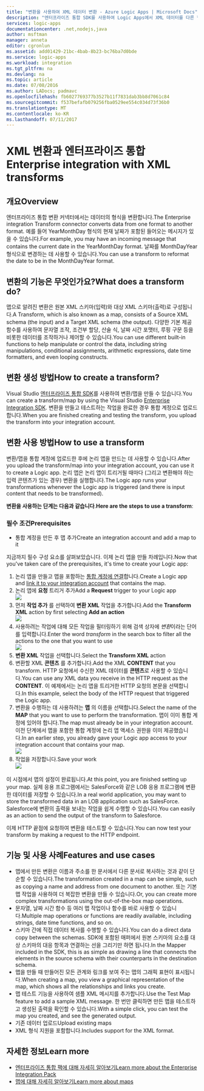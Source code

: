 ```yaml
---
title: "변환을 사용하여 XML 데이터 변환 - Azure Logic Apps | Microsoft Docs"
description: "엔터프라이즈 통합 SDK를 사용하여 Logic Apps에서 XML 데이터를 다른 형식으로 변환하기 위한 변환 또는 맵 만들기"
services: logic-apps
documentationcenter: .net,nodejs,java
author: msftman
manager: anneta
editor: cgronlun
ms.assetid: add01429-21bc-4bab-8b23-bc76ba7d0bde
ms.service: logic-apps
ms.workload: integration
ms.tgt_pltfrm: na
ms.devlang: na
ms.topic: article
ms.date: 07/08/2016
ms.author: LADocs; padmavc
ms.openlocfilehash: fb6027769377b3527b11f7831dab3bb8d7061c84
ms.sourcegitcommit: f537befafb079256fba0529ee554c034d73f36b0
ms.translationtype: MT
ms.contentlocale: ko-KR
ms.lasthandoff: 07/11/2017
---
```

# <a name="enterprise-integration-with-xml-transforms"></a><span data-ttu-id="b4f21-103">XML 변환과 엔터프라이즈 통합</span><span class="sxs-lookup"><span data-stu-id="b4f21-103">Enterprise integration with XML transforms</span></span>
## <a name="overview"></a><span data-ttu-id="b4f21-104">개요</span><span class="sxs-lookup"><span data-stu-id="b4f21-104">Overview</span></span>
<span data-ttu-id="b4f21-105">엔터프라이즈 통합 변환 커넥터에서는 데이터의 형식을 변환합니다.</span><span class="sxs-lookup"><span data-stu-id="b4f21-105">The Enterprise integration Transform connector converts data from one format to another format.</span></span> <span data-ttu-id="b4f21-106">예를 들어 YearMonthDay 형식의 현재 날짜가 포함된 들어오는 메시지가 있을 수 있습니다.</span><span class="sxs-lookup"><span data-stu-id="b4f21-106">For example, you may have an incoming message that contains the current date in the YearMonthDay format.</span></span> <span data-ttu-id="b4f21-107">날짜를 MonthDayYear 형식으로 변경하는 데 사용할 수 있습니다.</span><span class="sxs-lookup"><span data-stu-id="b4f21-107">You can use a transform to reformat the date to be in the MonthDayYear format.</span></span>

## <a name="what-does-a-transform-do"></a><span data-ttu-id="b4f21-108">변환의 기능은 무엇인가요?</span><span class="sxs-lookup"><span data-stu-id="b4f21-108">What does a transform do?</span></span>
<span data-ttu-id="b4f21-109">맵으로 알려진 변환은 원본 XML 스키마(입력)와 대상 XML 스키마(출력)로 구성됩니다.</span><span class="sxs-lookup"><span data-stu-id="b4f21-109">A Transform, which is also known as a map, consists of a Source XML schema (the input) and a Target XML schema (the output).</span></span> <span data-ttu-id="b4f21-110">다양한 기본 제공 함수를 사용하여 문자열 조작, 조건부 할당, 산술 식, 날짜 시간 포맷터, 루핑 구문 등을 비롯한 데이터를 조작하거나 제어할 수 있습니다.</span><span class="sxs-lookup"><span data-stu-id="b4f21-110">You can use different built-in functions to help manipulate or control the data, including string manipulations, conditional assignments, arithmetic expressions, date time formatters, and even looping constructs.</span></span>

## <a name="how-to-create-a-transform"></a><span data-ttu-id="b4f21-111">변환 생성 방법</span><span class="sxs-lookup"><span data-stu-id="b4f21-111">How to create a transform?</span></span>
<span data-ttu-id="b4f21-112">Visual Studio [엔터프라이즈 통합 SDK](https://aka.ms/vsmapsandschemas)를 사용하여 변환/맵을 만들 수 있습니다.</span><span class="sxs-lookup"><span data-stu-id="b4f21-112">You can create a transform/map by using the Visual Studio [Enterprise Integration SDK](https://aka.ms/vsmapsandschemas).</span></span> <span data-ttu-id="b4f21-113">변환을 만들고 테스트하는 작업을 완료한 경우 통합 계정으로 업로드합니다.</span><span class="sxs-lookup"><span data-stu-id="b4f21-113">When you are finished creating and testing the transform, you upload the transform into your integration account.</span></span> 

## <a name="how-to-use-a-transform"></a><span data-ttu-id="b4f21-114">변환 사용 방법</span><span class="sxs-lookup"><span data-stu-id="b4f21-114">How to use a transform</span></span>
<span data-ttu-id="b4f21-115">변환/맵을 통합 계정에 업로드한 후에 논리 앱을 만드는 데 사용할 수 있습니다.</span><span class="sxs-lookup"><span data-stu-id="b4f21-115">After you upload the transform/map into your integration account, you can use it to create a Logic app.</span></span> <span data-ttu-id="b4f21-116">논리 앱은 논리 앱이 트리거될 때마다 (그리고 변환해야 하는 입력 콘텐츠가 있는 경우) 변환을 실행합니다.</span><span class="sxs-lookup"><span data-stu-id="b4f21-116">The Logic app runs your transformations whenever the Logic app is triggered (and there is input content that needs to be transformed).</span></span>

<span data-ttu-id="b4f21-117">**변환을 사용하는 단계는 다음과 같습니다**.</span><span class="sxs-lookup"><span data-stu-id="b4f21-117">**Here are the steps to use a transform**:</span></span>

### <a name="prerequisites"></a><span data-ttu-id="b4f21-118">필수 조건</span><span class="sxs-lookup"><span data-stu-id="b4f21-118">Prerequisites</span></span>

* <span data-ttu-id="b4f21-119">통합 계정을 만든 후 맵 추가</span><span class="sxs-lookup"><span data-stu-id="b4f21-119">Create an integration account and add a map to it</span></span>  

<span data-ttu-id="b4f21-120">지금까지 필수 구성 요소를 살펴보았습니다. 이제 논리 앱을 만들 차례입니다.</span><span class="sxs-lookup"><span data-stu-id="b4f21-120">Now that you've taken care of the prerequisites, it's time to create your Logic app:</span></span>  

1. <span data-ttu-id="b4f21-121">논리 앱을 만들고 맵을 포함하는 [통합 계정에 연결](../logic-apps/logic-apps-enterprise-integration-accounts.md "논리 앱에 통합 계정을 연결하는 방법 알아보기")합니다.</span><span class="sxs-lookup"><span data-stu-id="b4f21-121">Create a Logic app and [link it to your integration account](../logic-apps/logic-apps-enterprise-integration-accounts.md "Learn to link an integration account to a Logic app") that contains the map.</span></span>
2. <span data-ttu-id="b4f21-122">논리 앱에 **요청** 트리거 추가</span><span class="sxs-lookup"><span data-stu-id="b4f21-122">Add a **Request** trigger to your Logic app</span></span>  
   ![](./media/logic-apps-enterprise-integration-transforms/transform-1.png)    
3. <span data-ttu-id="b4f21-123">먼저 **작업 추가** 를 선택하여 **변환 XML** 작업을 추가합니다.</span><span class="sxs-lookup"><span data-stu-id="b4f21-123">Add the **Transform XML** action by first selecting **Add an action** </span></span>  
   ![](./media/logic-apps-enterprise-integration-transforms/transform-2.png)   
4. <span data-ttu-id="b4f21-124">사용하려는 작업에 대해 모든 작업을 필터링하기 위해 검색 상자에 *변환*이라는 단어를 입력합니다.</span><span class="sxs-lookup"><span data-stu-id="b4f21-124">Enter the word *transform* in the search box to filter all the actions to the one that you want to use</span></span>  
   ![](./media/logic-apps-enterprise-integration-transforms/transform-3.png)  
5. <span data-ttu-id="b4f21-125">**변환 XML** 작업을 선택합니다.</span><span class="sxs-lookup"><span data-stu-id="b4f21-125">Select the **Transform XML** action</span></span>   
6. <span data-ttu-id="b4f21-126">변환할 XML **콘텐츠** 를 추가합니다.</span><span class="sxs-lookup"><span data-stu-id="b4f21-126">Add the XML **CONTENT** that you transform.</span></span> <span data-ttu-id="b4f21-127">HTTP 요청에서 수신한 XML 데이터를 **콘텐츠**로 사용할 수 있습니다.</span><span class="sxs-lookup"><span data-stu-id="b4f21-127">You can use any XML data you receive in the HTTP request as the **CONTENT**.</span></span> <span data-ttu-id="b4f21-128">이 예제에서는 논리 앱을 트리거한 HTTP 요청의 본문을 선택합니다.</span><span class="sxs-lookup"><span data-stu-id="b4f21-128">In this example, select the body of the HTTP request that triggered the Logic app.</span></span>
7. <span data-ttu-id="b4f21-129">변환을 수행하는 데 사용하려는 **맵** 의 이름을 선택합니다.</span><span class="sxs-lookup"><span data-stu-id="b4f21-129">Select the name of the **MAP** that you want to use to perform the transformation.</span></span> <span data-ttu-id="b4f21-130">맵이 이미 통합 계정에 있어야 합니다.</span><span class="sxs-lookup"><span data-stu-id="b4f21-130">The map must already be in your integration account.</span></span> <span data-ttu-id="b4f21-131">이전 단계에서 맵을 포함한 통합 계정에 논리 앱 액세스 권한을 이미 제공했습니다.</span><span class="sxs-lookup"><span data-stu-id="b4f21-131">In an earlier step, you already gave your Logic app access to your integration account that contains your map.</span></span>      
   ![](./media/logic-apps-enterprise-integration-transforms/transform-4.png) 
8. <span data-ttu-id="b4f21-132">작업을 저장합니다.</span><span class="sxs-lookup"><span data-stu-id="b4f21-132">Save your work</span></span>  
    ![](./media/logic-apps-enterprise-integration-transforms/transform-5.png) 

<span data-ttu-id="b4f21-133">이 시점에서 맵의 설정이 완료됩니다.</span><span class="sxs-lookup"><span data-stu-id="b4f21-133">At this point, you are finished setting up your map.</span></span> <span data-ttu-id="b4f21-134">실제 응용 프로그램에서는 SalesForce와 같은 LOB 응용 프로그램에 변환한 데이터를 저장할 수 있습니다.</span><span class="sxs-lookup"><span data-stu-id="b4f21-134">In a real world application, you may want to store the transformed data in an LOB application such as SalesForce.</span></span> <span data-ttu-id="b4f21-135">Salesforce에 변환의 출력을 보내는 작업을 쉽게 수행할 수 있습니다.</span><span class="sxs-lookup"><span data-stu-id="b4f21-135">You can easily as an action to send the output of the transform to Salesforce.</span></span> 

<span data-ttu-id="b4f21-136">이제 HTTP 끝점에 요청하여 변환을 테스트할 수 있습니다.</span><span class="sxs-lookup"><span data-stu-id="b4f21-136">You can now test your transform by making a request to the HTTP endpoint.</span></span>  

## <a name="features-and-use-cases"></a><span data-ttu-id="b4f21-137">기능 및 사용 사례</span><span class="sxs-lookup"><span data-stu-id="b4f21-137">Features and use cases</span></span>
* <span data-ttu-id="b4f21-138">맵에서 만든 변환은 이름과 주소를 한 문서에서 다른 문서로 복사하는 것과 같이 단순할 수 있습니다.</span><span class="sxs-lookup"><span data-stu-id="b4f21-138">The transformation created in a map can be simple, such as copying a name and address from one document to another.</span></span> <span data-ttu-id="b4f21-139">또는 기본 맵 작업을 사용하여 더 복잡한 변환을 만들 수 있습니다.</span><span class="sxs-lookup"><span data-stu-id="b4f21-139">Or, you can create more complex transformations using the out-of-the-box map operations.</span></span>  
* <span data-ttu-id="b4f21-140">문자열, 날짜 시간 함수 등 여러 맵 작업이나 함수를 바로 사용할 수 있습니다.</span><span class="sxs-lookup"><span data-stu-id="b4f21-140">Multiple map operations or functions are readily available, including strings, date time functions, and so on.</span></span>  
* <span data-ttu-id="b4f21-141">스키마 간에 직접 데이터 복사를 수행할 수 있습니다.</span><span class="sxs-lookup"><span data-stu-id="b4f21-141">You can do a direct data copy between the schemas.</span></span> <span data-ttu-id="b4f21-142">SDK에 포함된 매퍼에서 원본 스키마의 요소를 대상 스키마의 대응 항목과 연결하는 선을 그리기만 하면 됩니다.</span><span class="sxs-lookup"><span data-stu-id="b4f21-142">In the Mapper included in the SDK, this is as simple as drawing a line that connects the elements in the source schema with their counterparts in the destination schema.</span></span>  
* <span data-ttu-id="b4f21-143">맵을 만들 때 만들어진 모든 관계와 링크를 보여 주는 맵의 그래픽 표현이 표시됩니다.</span><span class="sxs-lookup"><span data-stu-id="b4f21-143">When creating a map, you view a graphical representation of the map, which shows all the relationships and links you create.</span></span>
* <span data-ttu-id="b4f21-144">맵 테스트 기능을 사용하여 샘플 XML 메시지를 추가합니다.</span><span class="sxs-lookup"><span data-stu-id="b4f21-144">Use the Test Map feature to add a sample XML message.</span></span> <span data-ttu-id="b4f21-145">한 번만 클릭하면 만든 맵을 테스트하고 생성된 출력을 확인할 수 있습니다.</span><span class="sxs-lookup"><span data-stu-id="b4f21-145">With a simple click, you can test the map you created, and see the generated output.</span></span>  
* <span data-ttu-id="b4f21-146">기존 데이터 업로드</span><span class="sxs-lookup"><span data-stu-id="b4f21-146">Upload existing maps</span></span>  
* <span data-ttu-id="b4f21-147">XML 형식 지원을 포함합니다.</span><span class="sxs-lookup"><span data-stu-id="b4f21-147">Includes support for the XML format.</span></span>

## <a name="learn-more"></a><span data-ttu-id="b4f21-148">자세한 정보</span><span class="sxs-lookup"><span data-stu-id="b4f21-148">Learn more</span></span>
* [<span data-ttu-id="b4f21-149">엔터프라이즈 통합 팩에 대해 자세히 알아보기</span><span class="sxs-lookup"><span data-stu-id="b4f21-149">Learn more about the Enterprise Integration Pack</span></span>](../logic-apps/logic-apps-enterprise-integration-overview.md "엔터프라이즈 통합 팩에 대해 알아보기")  
* [<span data-ttu-id="b4f21-150">맵에 대해 자세히 알아보기</span><span class="sxs-lookup"><span data-stu-id="b4f21-150">Learn more about maps</span></span>](../logic-apps/logic-apps-enterprise-integration-maps.md "엔터프라이즈 통합 맵에 대해 알아보기")  

